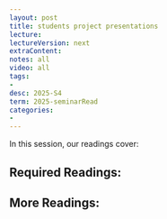 ```yaml
---
layout: post
title: students project presentations 
lecture: 
lectureVersion: next
extraContent: 
notes: all
video: all
tags:
- 
desc: 2025-S4
term: 2025-seminarRead
categories:
- 
---
```



In this session, our readings cover: 

## Required Readings: 


  


## More Readings: 

